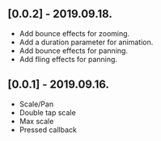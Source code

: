 ## [0.0.2] - 2019.09.18.

* Add bounce effects for zooming.
* Add a duration parameter for animation.
* Add bounce effects for panning.
* Add fling effects for panning.

## [0.0.1] - 2019.09.16.

* Scale/Pan
* Double tap scale
* Max scale
* Pressed callback